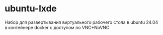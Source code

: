 # ubuntu-lxde
Набор для развертывания виртуального рабочего стола в ubuntu 24.04 в контейнере docker с доступом по VNC+NoVNC
